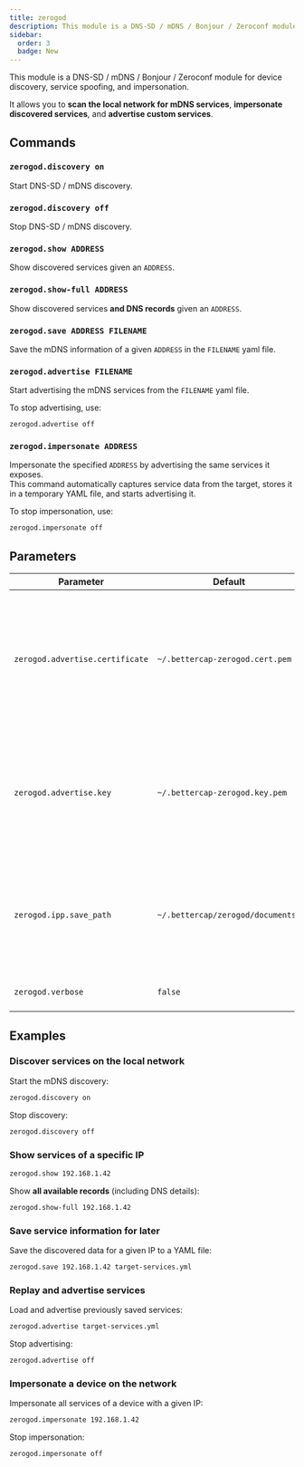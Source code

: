 ```yaml
---
title: zerogod
description: This module is a DNS-SD / mDNS / Bonjour / Zeroconf module for device discovery, service spoofing, and impersonation.
sidebar:
  order: 3
  badge: New
---
```


This module is a DNS-SD / mDNS / Bonjour / Zeroconf module for device discovery, service spoofing, and impersonation.

It allows you to **scan the local network for mDNS services**, **impersonate discovered services**, and **advertise custom services**.

## Commands

### `zerogod.discovery on`

Start DNS-SD / mDNS discovery.

### `zerogod.discovery off`

Stop DNS-SD / mDNS discovery.

### `zerogod.show ADDRESS`

Show discovered services given an `ADDRESS`.

### `zerogod.show-full ADDRESS`

Show discovered services **and DNS records** given an `ADDRESS`.

### `zerogod.save ADDRESS FILENAME`

Save the mDNS information of a given `ADDRESS` in the `FILENAME` yaml file.

### `zerogod.advertise FILENAME`

Start advertising the mDNS services from the `FILENAME` yaml file.

To stop advertising, use:

```bash
zerogod.advertise off
```

### `zerogod.impersonate ADDRESS`

Impersonate the specified `ADDRESS` by advertising the same services it exposes.  
This command automatically captures service data from the target, stores it in a temporary YAML file, and starts advertising it.

To stop impersonation, use:

```bash
zerogod.impersonate off
```

## Parameters

| Parameter                       | Default                           | Description                                                                                                  |
| ------------------------------- | --------------------------------- | ------------------------------------------------------------------------------------------------------------ |
| `zerogod.advertise.certificate` | `~/.bettercap-zerogod.cert.pem`   | TLS certificate file (will be auto generated if filled but not existing) to use for advertised TCP services. |
| `zerogod.advertise.key`         | `~/.bettercap-zerogod.key.pem`    | TLS key file (will be auto generated if filled but not existing) to use for advertised TCP services.         |
| `zerogod.ipp.save_path`         | `~/.bettercap/zerogod/documents/` | If an IPP acceptor is started, this setting defines where to save documents received for printing.           |
| `zerogod.verbose`               | `false`                           | Log every mDNS query.                                                                                        |

## Examples

### Discover services on the local network

Start the mDNS discovery:

```bash
zerogod.discovery on
```

Stop discovery:

```bash
zerogod.discovery off
```

### Show services of a specific IP

```bash
zerogod.show 192.168.1.42
```

Show **all available records** (including DNS details):

```bash
zerogod.show-full 192.168.1.42
```

### Save service information for later

Save the discovered data for a given IP to a YAML file:

```bash
zerogod.save 192.168.1.42 target-services.yml
```

### Replay and advertise services

Load and advertise previously saved services:

```bash
zerogod.advertise target-services.yml
```

Stop advertising:

```bash
zerogod.advertise off
```

### Impersonate a device on the network

Impersonate all services of a device with a given IP:

```bash
zerogod.impersonate 192.168.1.42
```

Stop impersonation:

```bash
zerogod.impersonate off
```
